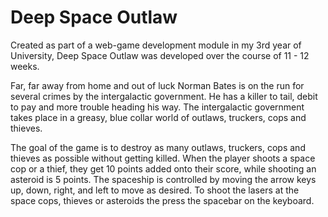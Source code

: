 # Deep Space Outlaw
 
Created as part of a web-game development module in my 3rd year of University, Deep Space Outlaw was developed over the course of 11 - 12 weeks.

Far, far away from home and out of luck Norman Bates is on the run for several crimes by the intergalactic government. He has a killer to tail, debit to pay and more trouble heading his way. The intergalactic government takes place in a greasy, blue collar world of outlaws, truckers, cops and thieves.

The goal of the game is to destroy as many outlaws, truckers, cops and thieves as possible without getting killed. When the player shoots a space cop or a thief, they get 10 points added onto their score, while shooting an asteroid is 5 points. The spaceship is controlled by moving the arrow keys up, down, right, and left to move as desired. To shoot the lasers at the space cops, thieves or asteroids the press the spacebar on the keyboard.

